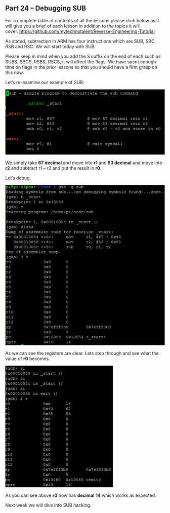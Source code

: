 ## Part 24 – Debugging SUB

For a complete table of contents of all the lessons please click below as it will give you a brief of each lesson in addition to the topics it will cover.&nbsp;https://github.com/mytechnotalent/Reverse-Engineering-Tutorial

As stated, subtraction in ARM has four instructions which are SUB, SBC, RSB and RSC. We will start today with SUB.

Please keep in mind when you add the S suffix on the end of each such as SUBS, SBCS, RSBS, RSCS, it will affect the flags. We have spent enough time on flags in the prior lessons so that you should have a firm grasp on this now.

Let’s re-examine our example of SUB:

<div class="slate-resizable-image-embed slate-image-embed__resize-full-width"><img src="/imgs/1520242319262.jpg"/></div>

We simply take __67 decimal__ and move into __r1__ and __53 decimal__ and move into __r2__ and subtract r1 – r2 and put the result in __r0__.

Let’s debug.

<div class="slate-resizable-image-embed slate-image-embed__resize-full-width"><img src="/imgs/1520211071860.jpg"/></div>

As we can see the registers are clear. Lets step through and see what the value of __r0__ becomes.

<div class="slate-resizable-image-embed slate-image-embed__resize-middle"><img src="/imgs/1520241790816.jpg"/></div>

As you can see above __r0__ now has __decimal__ __14__ which works as expected.

Next week we will dive into SUB hacking.